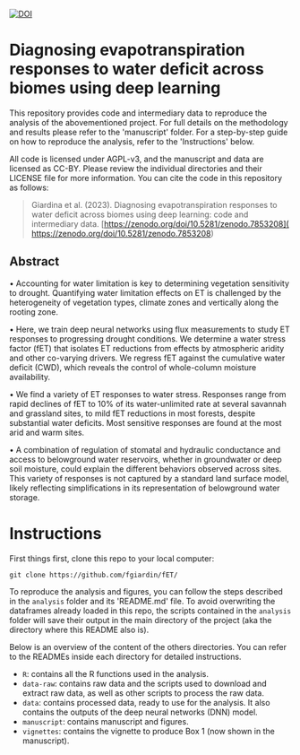 [![DOI](https://zenodo.org/badge/588230432.svg)](https://zenodo.org/doi/10.5281/zenodo.7853208)

# Diagnosing evapotranspiration responses to water deficit across biomes using deep learning
This repository provides code and intermediary data to reproduce the analysis of the abovementioned project. For full details on the methodology and results please refer to the 'manuscript' folder. For a step-by-step guide on how to reproduce the analysis, refer to the 'Instructions' below. 

All code is licensed under AGPL-v3, and the manuscript and data are licensed as CC-BY. Please review the individual directories and their LICENSE file for more information. You can cite the code in this repository as follows:

> Giardina et al. (2023). Diagnosing evapotranspiration responses to water deficit across biomes using deep learning: code and intermediary data. [https://zenodo.org/doi/10.5281/zenodo.7853208]( https://zenodo.org/doi/10.5281/zenodo.7853208)


## Abstract
•	Accounting for water limitation is key to determining vegetation sensitivity to drought. Quantifying water limitation effects on ET is challenged by the heterogeneity of vegetation types, climate zones and vertically along the rooting zone. 

•	Here, we train deep neural networks using flux measurements to study ET responses to progressing drought conditions. We determine a water stress factor (fET) that isolates ET reductions from effects by atmospheric aridity and other co-varying drivers. We regress fET against the cumulative water deficit (CWD), which reveals the control of whole-column moisture availability. 

•	We find a variety of ET responses to water stress. Responses range from rapid declines of fET to 10% of its water-unlimited rate at several savannah and grassland sites, to mild fET reductions in most forests, despite substantial water deficits. Most sensitive responses are found at the most arid and warm sites.

•	A combination of regulation of stomatal and hydraulic conductance and access to belowground water reservoirs, whether in groundwater or deep soil moisture, could explain the different behaviors observed across sites. This variety of responses is not captured by a standard land surface model, likely reflecting simplifications in its representation of belowground water storage. 


# Instructions
First things first, clone this repo to your local computer:

```
git clone https://github.com/fgiardin/fET/
```

To reproduce the analysis and figures, you can follow the steps described in the `analysis` folder and its 'README.md' file. To avoid overwriting the dataframes already loaded in this repo, the scripts contained in the `analysis` folder will save their output in the main directory of the project (aka the directory where this README also is). 

Below is an overview of the content of the others directories. You can refer to the READMEs inside each directory for detailed instructions. 

* `R`: contains all the R functions used in the analysis.
* `data-raw`: contains raw data and the scripts used to download and extract raw data, as well as other scripts to process the raw data.
* `data`: contains processed data, ready to use for the analysis. It also contains the outputs of the deep neural networks (DNN) model.
* `manuscript`: contains manuscript and figures.
* `vignettes`: contains the vignette to produce Box 1 (now shown in the manuscript). 

